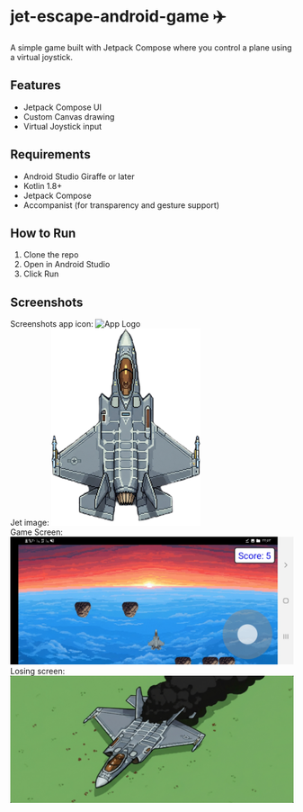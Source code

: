 # jet-escape-android-game ✈️

A simple game built with Jetpack Compose where you control a plane using a virtual joystick.

## Features
- Jetpack Compose UI
- Custom Canvas drawing
- Virtual Joystick input

## Requirements
- Android Studio Giraffe or later
- Kotlin 1.8+
- Jetpack Compose
- Accompanist (for transparency and gesture support)

## How to Run
1. Clone the repo
2. Open in Android Studio
3. Click Run

## Screenshots
Screenshots app icon: ![App Logo](image/app_logo.png)  
Jet image: ![Jet Small Copy](image/jet_small_copy.png)  
Game Screen: ![Game Screen](image/s1.jpg)  
Losing screen: ![Jet Crash](image/jet_crash.jpg)


